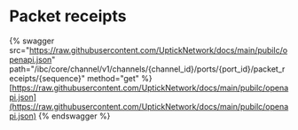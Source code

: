 # Packet receipts

{% swagger src="https://raw.githubusercontent.com/UptickNetwork/docs/main/pubilc/openapi.json" path="/ibc/core/channel/v1/channels/{channel_id}/ports/{port_id}/packet_receipts/{sequence}" method="get" %}
[https://raw.githubusercontent.com/UptickNetwork/docs/main/pubilc/openapi.json](https://raw.githubusercontent.com/UptickNetwork/docs/main/pubilc/openapi.json)
{% endswagger %}
